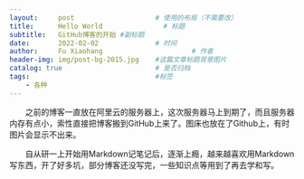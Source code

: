 ```yaml
---
layout:     post                    # 使用的布局（不需要改）
title:      Hello World               # 标题 
subtitle:   GitHub博客的开始 #副标题
date:       2022-02-02              # 时间
author:     Fu Xiaohang                      # 作者
header-img: img/post-bg-2015.jpg    #这篇文章标题背景图片
catalog: true                       # 是否归档
tags:                               #标签
    - 各种
---
```


&emsp;&emsp;之前的博客一直放在阿里云的服务器上，这次服务器马上到期了，而且服务器内存有点小，索性直接把博客搬到GitHub上来了。图床也放在了Github上，有时图片会显示不出来。

&emsp;&emsp;自从研一上开始用Markdown记笔记后，逐渐上瘾，越来越喜欢用Markdown写东西，开了好多坑，部分博客还没写完，一些知识点等用到了再去学和写。
